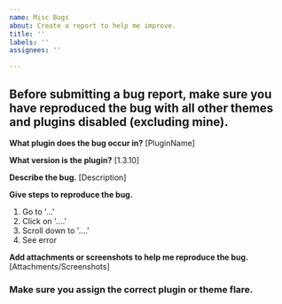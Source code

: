 ```yaml
---
name: Misc Bugs
about: Create a report to help me improve.
title: ''
labels: ''
assignees: ''

---
```


## Before submitting a bug report, make sure you have reproduced the bug with all other themes and plugins disabled (excluding mine).

**What plugin does the bug occur in?**
[PluginName]

**What version is the plugin?**
[1.3.10]

**Describe the bug.**
[Description]

**Give steps to reproduce the bug.**
1. Go to '...'
2. Click on '....'
3. Scroll down to '....'
4. See error

**Add attachments or screenshots to help me reproduce the bug.**
[Attachments/Screenshots]


### Make sure you assign the correct plugin or theme flare.
